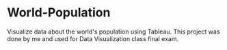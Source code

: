 # World-Population
Visualize data about the world's population using Tableau.
This project was done by me and used for Data Visualization class final exam. 

